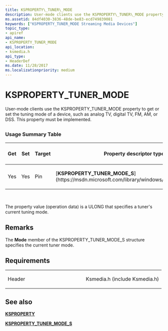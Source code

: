 ```yaml
---
title: KSPROPERTY\_TUNER\_MODE
description: User-mode clients use the KSPROPERTY\_TUNER\_MODE property to get or set the tuning mode of a device, such as analog TV, digital TV, FM, AM, or DSS. This property must be implemented.
ms.assetid: 84df4030-3836-48de-be83-ecd749839081
keywords: ["KSPROPERTY_TUNER_MODE Streaming Media Devices"]
topic_type:
- apiref
api_name:
- KSPROPERTY_TUNER_MODE
api_location:
- ksmedia.h
api_type:
- HeaderDef
ms.date: 11/28/2017
ms.localizationpriority: medium
---
```


# KSPROPERTY\_TUNER\_MODE


User-mode clients use the KSPROPERTY\_TUNER\_MODE property to get or set the tuning mode of a device, such as analog TV, digital TV, FM, AM, or DSS. This property must be implemented.

## <span id="ddk_ksproperty_tuner_mode_ks"></span><span id="DDK_KSPROPERTY_TUNER_MODE_KS"></span>


### Usage Summary Table

<table>
<colgroup>
<col width="20%" />
<col width="20%" />
<col width="20%" />
<col width="20%" />
<col width="20%" />
</colgroup>
<thead>
<tr class="header">
<th>Get</th>
<th>Set</th>
<th>Target</th>
<th>Property descriptor type</th>
<th>Property value type</th>
</tr>
</thead>
<tbody>
<tr class="odd">
<td><p>Yes</p></td>
<td><p>Yes</p></td>
<td><p>Pin</p></td>
<td><p>[<strong>KSPROPERTY_TUNER_MODE_S</strong>](https://msdn.microsoft.com/library/windows/hardware/ff565878)</p></td>
<td><p>ULONG</p></td>
</tr>
</tbody>
</table>

 

The property value (operation data) is a ULONG that specifies a tuner's current tuning mode.

Remarks
-------

The **Mode** member of the KSPROPERTY\_TUNER\_MODE\_S structure specifies the current tuner mode.

Requirements
------------

<table>
<colgroup>
<col width="50%" />
<col width="50%" />
</colgroup>
<tbody>
<tr class="odd">
<td><p>Header</p></td>
<td>Ksmedia.h (include Ksmedia.h)</td>
</tr>
</tbody>
</table>

## See also


[**KSPROPERTY**](https://docs.microsoft.com/windows-hardware/drivers/ddi/content/ks/ns-ks-ksidentifier)

[**KSPROPERTY\_TUNER\_MODE\_S**](https://msdn.microsoft.com/library/windows/hardware/ff565878)

 

 






